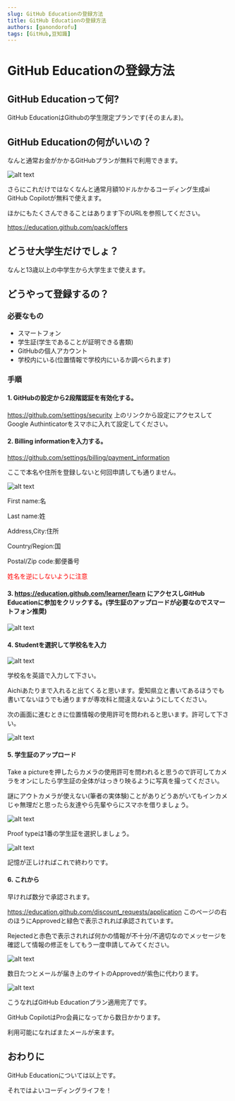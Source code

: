 ```yaml
---
slug: GitHub Educationの登録方法
title: GitHub Educationの登録方法
authors: [ganondorofu]
tags: [GitHub,豆知識]
---
```


# GitHub Educationの登録方法

## GitHub Educationって何?

GitHub EducationはGithubの学生限定プランです(そのまんま)。

## GitHub Educationの何がいいの？

なんと通常お金がかかるGitHubプランが無料で利用できます。

![alt text](image-1.png)

さらにこれだけではなくなんと通常月額10ドルかかるコーディング生成ai GitHub Copilotが無料で使えます。

ほかにもたくさんできることはあります下のURLを参照してください。

https://education.github.com/pack/offers

## どうせ大学生だけでしょ？

なんと13歳以上の中学生から大学生まで使えます。

## どうやって登録するの？

### 必要なもの

- スマートフォン
- 学生証(学生であることが証明できる書類)
- GitHubの個人アカウント
- 学校内にいる(位置情報で学校内にいるか調べられます)

### 手順

#### 1. GitHubの設定から2段階認証を有効化する。

https://github.com/settings/security 上のリンクから設定にアクセスしてGoogle Authinticatorをスマホに入れて設定してください。

#### 2. Billing informationを入力する。

https://github.com/settings/billing/payment_information

ここで本名や住所を登録しないと何回申請しても通りません。

![alt text](image-3.png)

First name:名

Last name:姓

Address,City:住所

Country/Region:国

Postal/Zip code:郵便番号

<font color="red">姓名を逆にしないように注意</font>

#### 3. https://education.github.com/learner/learn にアクセスしGitHub Educationに参加をクリックする。(学生証のアップロードが必要なのでスマートフォン推奨)

![alt text](image-2.png)

#### 4. Studentを選択して学校名を入力

![alt text](image-5.png)

学校名を英語で入力して下さい。

Aichiあたりまで入れると出てくると思います。愛知県立と書いてあるほうでも書いてないほうでも通りますが専攻科と間違えないようにしてください。

次の画面に進むときに位置情報の使用許可を問われると思います。許可して下さい。

![alt text](image-4.png)

#### 5. 学生証のアップロード

Take a pictureを押したらカメラの使用許可を問われると思うので許可してカメラをオンにしたら学生証の全体がはっきり映るように写真を撮ってください。

謎にアウトカメラが使えない(筆者の実体験)ことがありどうあがいてもインカメじゃ無理だと思ったら友達やら先輩やらにスマホを借りましょう。

![alt text](image-6.png)

Proof typeは1番の学生証を選択しましょう。

![alt text](image-7.png)

記憶が正しければこれで終わりです。

#### 6. これから

早ければ数分で承認されます。

https://education.github.com/discount_requests/application
このページの右のほうにApprovedと緑色で表示されれば承認されています。

Rejectedと赤色で表示されれば何かの情報が不十分/不適切なのでメッセージを確認して情報の修正をしてもう一度申請してみてください。

![alt text](image-8.png)

数日たつとメールが届き上のサイトのApprovedが紫色に代わります。

![alt text](image-9.png)

こうなればGitHub Educationプラン適用完了です。

GitHub CopilotはPro会員になってから数日かかります。

利用可能になればまたメールが来ます。

## おわりに

GitHub Educationについては以上です。

それではよいコーディングライフを！